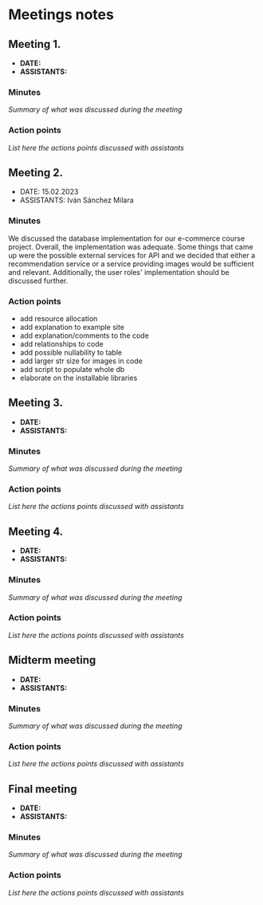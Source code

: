 # Meetings notes

## Meeting 1.
* **DATE:**
* **ASSISTANTS:**

### Minutes
*Summary of what was discussed during the meeting*

### Action points
*List here the actions points discussed with assistants*




## Meeting 2.
* DATE: 15.02.2023
* ASSISTANTS: Iván Sánchez Milara

### Minutes
We discussed the database implementation for our e-commerce course project. Overall, the implementation was adequate. Some things that came up were the possible external services for API and we decided that either a recommendation service or a service providing images would be sufficient and relevant. Additionally, the user roles' implementation should be discussed further.

### Action points
- add resource allocation
- add explanation to example site
- add explanation/comments to the code
- add relationships to code
- add possible nullability to table
- add larger str size for images in code
- add script to populate whole db
- elaborate on the installable libraries




## Meeting 3.
* **DATE:**
* **ASSISTANTS:**

### Minutes
*Summary of what was discussed during the meeting*

### Action points
*List here the actions points discussed with assistants*




## Meeting 4.
* **DATE:**
* **ASSISTANTS:**

### Minutes
*Summary of what was discussed during the meeting*

### Action points
*List here the actions points discussed with assistants*




## Midterm meeting
* **DATE:**
* **ASSISTANTS:**

### Minutes
*Summary of what was discussed during the meeting*

### Action points
*List here the actions points discussed with assistants*




## Final meeting
* **DATE:**
* **ASSISTANTS:**

### Minutes
*Summary of what was discussed during the meeting*

### Action points
*List here the actions points discussed with assistants*




